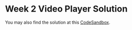 # Week 2 Video Player Solution

You may also find the solution at this [CodeSandbox](https://codesandbox.io/s/video-player-solution-tuewf).